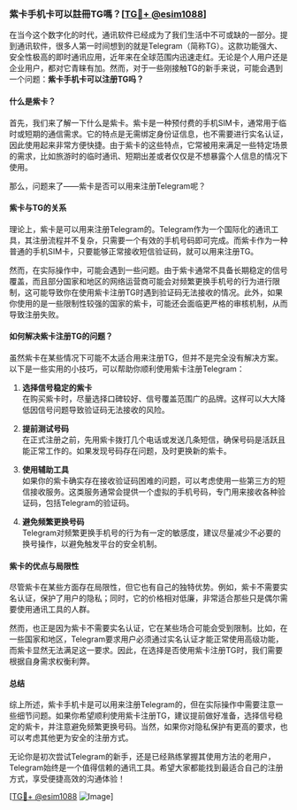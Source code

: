 ### 紫卡手机卡可以註冊TG嗎？[[TG💪+ @esim1088](https://t.me/s/esim1088)]

在当今这个数字化的时代，通讯软件已经成为了我们生活中不可或缺的一部分。提到通讯软件，很多人第一时间想到的就是Telegram（简称TG）。这款功能强大、安全性极高的即时通讯应用，近年来在全球范围内迅速走红。无论是个人用户还是企业用户，都对它青睐有加。然而，对于一些刚接触TG的新手来说，可能会遇到一个问题：**紫卡手机卡可以注册TG吗？**

#### 什么是紫卡？

首先，我们来了解一下什么是紫卡。紫卡是一种预付费的手机SIM卡，通常用于临时或短期的通信需求。它的特点是无需绑定身份证信息，也不需要进行实名认证，因此使用起来非常方便快捷。由于紫卡的这些特点，它常被用来满足一些特定场景的需求，比如旅游时的临时通讯、短期出差或者仅仅是不想暴露个人信息的情况下使用。

那么，问题来了——紫卡是否可以用来注册Telegram呢？

#### 紫卡与TG的关系

理论上，紫卡是可以用来注册Telegram的。Telegram作为一个国际化的通讯工具，其注册流程并不复杂，只需要一个有效的手机号码即可完成。而紫卡作为一种普通的手机SIM卡，只要能够正常接收短信验证码，就可以用来注册TG。

然而，在实际操作中，可能会遇到一些问题。由于紫卡通常不具备长期稳定的信号覆盖，而且部分国家和地区的网络运营商可能会对频繁更换手机号的行为进行限制，这可能导致你在使用紫卡注册TG时遇到验证码无法接收的情况。此外，如果你使用的是一些限制性较强的国家的紫卡，可能还会面临更严格的审核机制，从而导致注册失败。

#### 如何解决紫卡注册TG的问题？

虽然紫卡在某些情况下可能不太适合用来注册TG，但并不是完全没有解决方案。以下是一些实用的小技巧，可以帮助你顺利使用紫卡注册Telegram：

1. **选择信号稳定的紫卡**  
   在购买紫卡时，尽量选择口碑较好、信号覆盖范围广的品牌。这样可以大大降低因信号问题导致验证码无法接收的风险。

2. **提前测试号码**  
   在正式注册之前，先用紫卡拨打几个电话或发送几条短信，确保号码是活跃且能正常工作的。如果发现号码存在问题，及时更换新的紫卡。

3. **使用辅助工具**  
   如果你的紫卡确实存在接收验证码困难的问题，可以考虑使用一些第三方的短信接收服务。这类服务通常会提供一个虚拟的手机号码，专门用来接收各种验证码，包括Telegram的验证码。

4. **避免频繁更换号码**  
   Telegram对频繁更换手机号的行为有一定的敏感度，建议尽量减少不必要的换号操作，以避免触发平台的安全机制。

#### 紫卡的优点与局限性

尽管紫卡在某些方面存在局限性，但它也有自己的独特优势。例如，紫卡不需要实名认证，保护了用户的隐私；同时，它的价格相对低廉，非常适合那些只是偶尔需要使用通讯工具的人群。

然而，也正是因为紫卡不需要实名认证，它在某些场合可能会受到限制。比如，在一些国家和地区，Telegram要求用户必须通过实名认证才能正常使用高级功能，而紫卡显然无法满足这一要求。因此，在选择是否使用紫卡注册TG时，我们需要根据自身需求权衡利弊。

#### 总结

综上所述，紫卡手机卡是可以用来注册Telegram的，但在实际操作中需要注意一些细节问题。如果你希望顺利使用紫卡注册TG，建议提前做好准备，选择信号稳定的紫卡，并注意避免频繁更换号码。当然，如果你对隐私保护有更高的要求，也可以考虑其他更为安全的注册方式。

无论你是初次尝试Telegram的新手，还是已经熟练掌握其使用方法的老用户，Telegram始终是一个值得信赖的通讯工具。希望大家都能找到最适合自己的注册方式，享受便捷高效的沟通体验！

[[TG💪+ @esim1088](https://t.me/s/esim1088) ![Image](https://i.postimg.cc/4NQfJmqS/Snipaste-2025-05-13-00-14-12.png)]